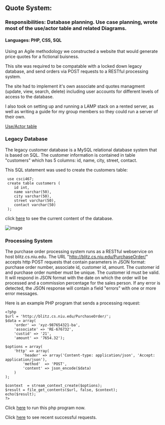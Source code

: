 ## Quote System:
  ### Responsibilities: Database planning. Use case planning, wrote most of the use/actor table and related Diagrams.
  #### Languages: PHP, CSS, SQL
  Using an Agile methodology we constructed a website that would generate price quotes for a fictional buisness.
    
  This site was required to be compatable with a locked down legacy database, and send orders via POST requests to a RESTful processing system.
  
  The site had to implement it's own associate and quotes managment (update, view, search, delete) including user accounts for different levels of access to the database.
  
  I also took on setting up and running a LAMP stack on a rented server, as well as writing a guide for my group members so they could run a server of their own.


[Use/Actor table](https://docs.google.com/document/d/1tDHzCVj-peA-vWgy1vFP9yJHyWqzmNMserJfFrErD_Y/)


### Legacy Database
The legacy customer database is a MySQL relational database system that is based on SQL.
The customer information is contained in table "customers" which has 5 columns: id, name, city, street, contact.

This SQL statement was used to create the customers table:

```
 use csci467;
 create table customers (
    id int,
    name varchar(50),
    city varchar(50),
    street varchar(50),
    contact varchar(50)
 );
```

click [here](http://courses.cs.niu.edu/unix/NetTest/ListCust.php) to see the current content of the database.

![image](https://user-images.githubusercontent.com/2314553/228079722-f65a33cb-93e0-4477-bfdf-60f83d7a4c88.png)

### Processing System
The purchase order processing system runs as a RESTful webservice on host blitz.cs.niu.edu.
The URL "http://blitz.cs.niu.edu/PurchaseOrder/" accepts http POST requests that contain parameters in JSON format:
purchase order number, associate id, customer id, amount.
The customer id and purchase order number must be unique. The customer id must be valid.
It will respond in JSON format with the date on which the order will be processed and a commission percentage for the sales person.
If any error is detected, the JSON response will contain a field "errors" with one or more error messages.

Here is an example PHP program that sends a processing request:

```
<?php
$url = 'http://blitz.cs.niu.edu/PurchaseOrder/';
$data = array(
	'order' => 'xyz-987654321-ba', 
	'associate' => 'RE-676732',
	'custid' => '21', 
	'amount' => '7654.32');
		
$options = array(
    'http' => array(
        'header' => array('Content-type: application/json', 'Accept: application/json'),
        'method'  => 'POST',
        'content' => json_encode($data)
    )
);

$context  = stream_context_create($options);
$result = file_get_contents($url, false, $context);
echo($result);
?>
```

Click [here](http://courses.cs.niu.edu/unix/NetTest/po.php) to run this php program now.

Click [here](http://blitz.cs.niu.edu/Monitor/#/orders) to see recent successful requests.
